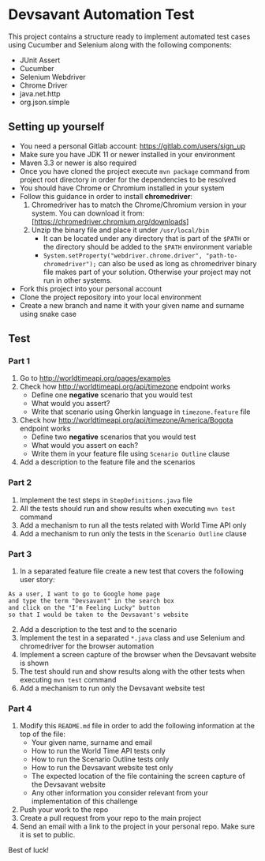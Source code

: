 # Devsavant Automation Test

This project contains a structure ready to implement automated test cases using Cucumber and Selenium along with the following components:

- JUnit Assert
- Cucumber
- Selenium Webdriver
- Chrome Driver
- java.net.http
- org.json.simple

## Setting up yourself

- You need a personal Gitlab account: https://gitlab.com/users/sign_up
- Make sure you have JDK 11 or newer installed in your environment
- Maven 3.3 or newer is also required
- Once you have cloned the project execute `mvn package` command from project root directory in order for the dependencies to be resolved
- You should have Chrome or Chromium installed in your system
- Follow this guidance in order to install **chromedriver**:
    1. Chromedriver has to match the Chrome/Chromium version in your system. You can download it from: [https://chromedriver.chromium.org/downloads]
    2. Unzip the binary file and place it under `/usr/local/bin`
        - It can be located under any directory that is part of the `$PATH` or the directory should be added to the `$PATH` environment variable
        - `System.setProperty("webdriver.chrome.driver", "path-to-chromedriver");` can also be used as long as chromedriver binary file makes part of your solution. Otherwise your project may not run in other systems.
- Fork this project into your personal account
- Clone the project repository into your local environment
- Create a new branch and name it with your given name and surname using snake case

## Test

### Part 1

1. Go to http://worldtimeapi.org/pages/examples
2. Check how http://worldtimeapi.org/api/timezone endpoint works
    - Define one **negative** scenario that you would test
    - What would you assert?
    - Write that scenario using Gherkin language in `timezone.feature` file
3. Check how http://worldtimeapi.org/api/timezone/America/Bogota endpoint works    
    - Define two **negative** scenarios that you would test
    - What would you assert on each?
    - Write them in your feature file using `Scenario Outline` clause
4. Add a description to the feature file and the scenarios

### Part 2

1. Implement the test steps in `StepDefinitions.java` file
2. All the tests should run and show results when executing `mvn test` command
3. Add a mechanism to run all the tests related with World Time API only
4. Add a mechanism to run only the tests in the `Scenario Outline` clause

### Part 3

1. In a separated feature file create a new test that covers the following user story:
```
As a user, I want to go to Google home page
and type the term "Devsavant" in the search box
and click on the "I'm Feeling Lucky" button
so that I would be taken to the Devsavant's website
```
2. Add a description to the test and to the scenario
3. Implement the test in a separated `*.java` class and use Selenium and chromedriver for the browser automation
4. Implement a screen capture of the browser when the Devsavant website is shown
5. The test should run and show results along with the other tests when executing `mvn test` command
6. Add a mechanism to run only the Devsavant website test

### Part 4

1. Modify this `README.md` file in order to add the following information at the top of the file:
    - Your given name, surname and email
    - How to run the World Time API tests only
    - How to run the Scenario Outline tests only
    - How to run the Devsavant website test only
    - The expected location of the file containing the screen capture of the Devsavant website
    - Any other information you consider relevant from your implementation of this challenge
2. Push your work to the repo
3. Create a pull request from your repo to the main project
4. Send an email with a link to the project in your personal repo. Make sure it is set to public.

Best of luck!
